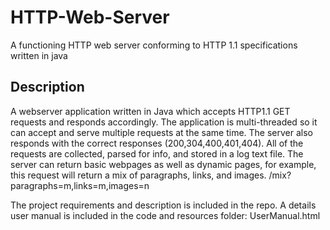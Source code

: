 HTTP-Web-Server
===============

A functioning HTTP web server conforming to HTTP 1.1 specifications written in java

Description
------------

A webserver application written in Java which accepts HTTP1.1 GET requests and responds accordingly.
The application is multi-threaded so it can accept and serve multiple requests at the same time.
The server also responds with the correct responses (200,304,400,401,404).
All of the requests are collected, parsed for info, and stored in a log text file.
The server can return basic webpages as well as dynamic pages, for example, this request will return a mix of paragraphs, links, and images.
/mix?paragraphs=m,links=m,images=n

The project requirements and description is included in the repo.
A details user manual is included in the code and resources folder: UserManual.html